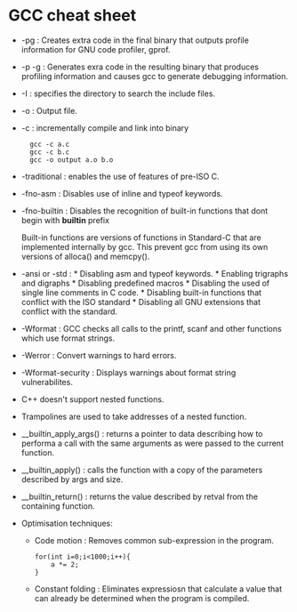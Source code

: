 # GCC cheat sheet

* -pg : Creates extra code in the final binary that outputs profile information for GNU code profiler, gprof.
* -p -g : Generates exra code in the resulting binary that produces profiling information and causes gcc to generate debugging information.
* -I : specifies the directory to search the include files.
* -o : Output file.
* -c : incrementally compile and link into binary
	
		gcc -c a.c
		gcc -c b.c
		gcc -o output a.o b.o
		
* -traditional : enables the use of features of pre-ISO C.
* -fno-asm : Disables use of inline and typeof keywords.
* -fno-builtin : Disables the recognition of built-in functions that dont begin with __builtin__ prefix
	
	Built-in functions are versions of functions in Standard-C that are implemented internally by gcc. This prevent gcc from using its own versions of alloca() and memcpy().

* -ansi or -std :
	  * Disabling asm and typeof keywords.
	  * Enabling trigraphs and digraphs
	  * Disabling predefined macros
	  * Disabling the used of single line comments in C code.
	  * Disabling built-in functions that conflict with the ISO standard
	  * Disabling all GNU extensions that conflict with the standard. 
	  
* -Wformat : GCC checks all calls to the printf, scanf and other functions which use format strings. 
* -Werror : Convert warnings to hard errors. 
* -Wformat-security : Displays warnings about format string vulnerabilites.
* C++ doesn't support nested functions.
* Trampolines are used to take addresses of a nested function. 
* __builtin_apply_args() : returns a pointer to data describing how to performa a call with the same arguments as were passed to the current function. 
* __builtin_apply() : calls the function with a copy of the parameters described by args and size.
* __builtin_return() : returns the value described by retval from the containing function. 
* Optimisation techniques:
	
	* Code motion : Removes common sub-expression in the program.
		  
		  for(int i=0;i<1000;i++){
			  a *= 2;
		  }
	* Constant folding : Eliminates expressiosn that calculate a value that can already be determined when the program is compiled.
	
	
